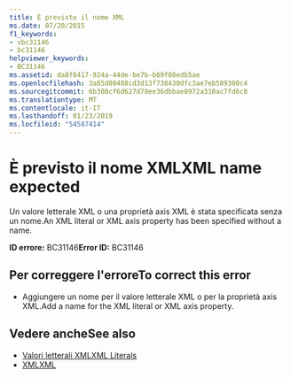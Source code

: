 ```yaml
---
title: È previsto il nome XML
ms.date: 07/20/2015
f1_keywords:
- vbc31146
- bc31146
helpviewer_keywords:
- BC31146
ms.assetid: da8f8417-924a-44de-be7b-b69f08edb5ae
ms.openlocfilehash: 3a85d08488cd3d13f738430dfc3ae7eb589380c4
ms.sourcegitcommit: 6b308cf6d627d78ee36dbbae8972a310ac7fd6c8
ms.translationtype: MT
ms.contentlocale: it-IT
ms.lasthandoff: 01/23/2019
ms.locfileid: "54587414"
---
```

# <a name="xml-name-expected"></a><span data-ttu-id="93974-102">È previsto il nome XML</span><span class="sxs-lookup"><span data-stu-id="93974-102">XML name expected</span></span>
<span data-ttu-id="93974-103">Un valore letterale XML o una proprietà axis XML è stata specificata senza un nome.</span><span class="sxs-lookup"><span data-stu-id="93974-103">An XML literal or XML axis property has been specified without a name.</span></span>  
  
 <span data-ttu-id="93974-104">**ID errore:** BC31146</span><span class="sxs-lookup"><span data-stu-id="93974-104">**Error ID:** BC31146</span></span>  
  
## <a name="to-correct-this-error"></a><span data-ttu-id="93974-105">Per correggere l'errore</span><span class="sxs-lookup"><span data-stu-id="93974-105">To correct this error</span></span>  
  
-   <span data-ttu-id="93974-106">Aggiungere un nome per il valore letterale XML o per la proprietà axis XML.</span><span class="sxs-lookup"><span data-stu-id="93974-106">Add a name for the XML literal or XML axis property.</span></span>  
  
## <a name="see-also"></a><span data-ttu-id="93974-107">Vedere anche</span><span class="sxs-lookup"><span data-stu-id="93974-107">See also</span></span>
- [<span data-ttu-id="93974-108">Valori letterali XML</span><span class="sxs-lookup"><span data-stu-id="93974-108">XML Literals</span></span>](../../visual-basic/language-reference/xml-literals/index.md)
- [<span data-ttu-id="93974-109">XML</span><span class="sxs-lookup"><span data-stu-id="93974-109">XML</span></span>](../../visual-basic/programming-guide/language-features/xml/index.md)

